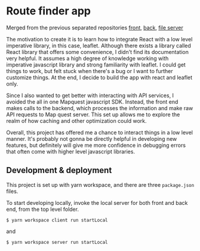 # Route finder app

Merged from the previous separated repositories
[front](https://github.com/alvyjudy/parcel-connect-front),
[back](https://github.com/alvyjudy/parcel-connect-back),
[file server](https://github.com/alvyjudy/parcel-connect-media)

The motivation to create it is to learn how to integrate React with a low level
imperative library, in this case, leaflet. Although there exists a library
called React library that offers some convenience, I didn't find its
documentation very helpful. It assumes a high degree of knowledge working
with imperative javascript library and strong familiarity with leaflet. I
could get things to work, but felt stuck when there's a bug or I want to
further customize things. At the end, I decide to build the app with react
and leaflet only.

Since I also wanted to get better with interacting with API services, I avoided
the all in one Mapquest javascript SDK. Instead, the front end makes calls
to the backend, which processes the information and make raw API requests to
Map quest server. This set up allows me to explore the realm of how caching and
other optimization could work.

Overall, this project has offered me a chance to interact things in a low level
manner. It's probably not gonna be directly helpful in developing new features,
but definitely will give me more confidence in debugging errors that often
come with higher level javascript libraries.

## Development & deployment

This project is set up with yarn workspace, and there are three `package.json`
files.

To start developing locally, invoke the local server for both front and back
end, from the top level folder.

```
$ yarn workspace client run startLocal
```

and

```
$ yarn workspace server run startLocal
```
